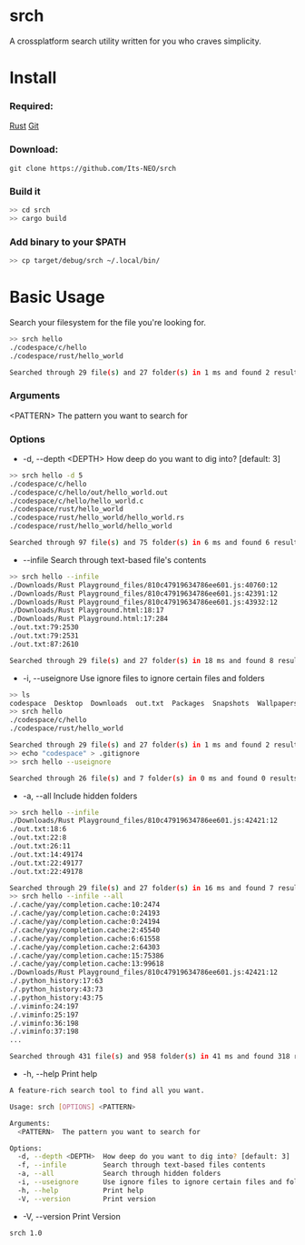 # srch
A crossplatform search utility written for you who craves simplicity.

# Install
### Required:
[Rust](https://www.rust-lang.org/tools/install)
[Git](https://git-scm.com/book/en/v2/Getting-Started-Installing-Git)

### Download:
`git clone https://github.com/Its-NEO/srch`

### Build it
```bash
>> cd srch
>> cargo build
```

### Add binary to your $PATH
```bash
>> cp target/debug/srch ~/.local/bin/
```


# Basic Usage

Search your filesystem for the file you're looking for. 

```bash
>> srch hello
./codespace/c/hello
./codespace/rust/hello_world

Searched through 29 file(s) and 27 folder(s) in 1 ms and found 2 results.
```

### Arguments
\<PATTERN\>
The pattern you want to search for 

### Options
+ -d, --depth \<DEPTH\> 
	How deep do you want to dig into? \[default: 3\]
```bash
>> srch hello -d 5
./codespace/c/hello
./codespace/c/hello/out/hello_world.out
./codespace/c/hello/hello_world.c
./codespace/rust/hello_world
./codespace/rust/hello_world/hello_world.rs
./codespace/rust/hello_world/hello_world

Searched through 97 file(s) and 75 folder(s) in 6 ms and found 6 results.
```
	
+ --infile
	Search through text-based file's contents
```bash
>> srch hello --infile
./Downloads/Rust Playground_files/810c47919634786ee601.js:40760:12
./Downloads/Rust Playground_files/810c47919634786ee601.js:42391:12
./Downloads/Rust Playground_files/810c47919634786ee601.js:43932:12
./Downloads/Rust Playground.html:18:17
./Downloads/Rust Playground.html:17:284
./out.txt:79:2530
./out.txt:79:2531
./out.txt:87:2610

Searched through 29 file(s) and 27 folder(s) in 18 ms and found 8 results.
```
+ -i, --useignore
	Use ignore files to ignore certain files and folders
```bash
>> ls
codespace  Desktop  Downloads  out.txt  Packages  Snapshots  Wallpapers
>> srch hello
./codespace/c/hello
./codespace/rust/hello_world

Searched through 29 file(s) and 27 folder(s) in 1 ms and found 2 results.
>> echo "codespace" > .gitignore
>> srch hello --useignore

Searched through 26 file(s) and 7 folder(s) in 0 ms and found 0 results.
``` 
+ -a, --all
	Include hidden folders
```bash
>> srch hello --infile
./Downloads/Rust Playground_files/810c47919634786ee601.js:42421:12
./out.txt:18:6
./out.txt:22:8
./out.txt:26:11
./out.txt:14:49174
./out.txt:22:49177
./out.txt:22:49178

Searched through 29 file(s) and 27 folder(s) in 16 ms and found 7 results.
>> srch hello --infile --all
./.cache/yay/completion.cache:10:2474
./.cache/yay/completion.cache:0:24193
./.cache/yay/completion.cache:0:24194
./.cache/yay/completion.cache:2:45540
./.cache/yay/completion.cache:6:61558
./.cache/yay/completion.cache:2:64303
./.cache/yay/completion.cache:15:75386
./.cache/yay/completion.cache:13:99618
./Downloads/Rust Playground_files/810c47919634786ee601.js:42421:12
./.python_history:17:63
./.python_history:43:73
./.python_history:43:75
./.viminfo:24:197
./.viminfo:25:197
./.viminfo:36:198
./.viminfo:37:198
...

Searched through 431 file(s) and 958 folder(s) in 41 ms and found 318 results.
```
+ -h, --help
	Print help
```bash
A feature-rich search tool to find all you want.

Usage: srch [OPTIONS] <PATTERN>

Arguments:
  <PATTERN>  The pattern you want to search for

Options:
  -d, --depth <DEPTH>  How deep do you want to dig into? [default: 3]
  -f, --infile         Search through text-based files contents
  -a, --all            Search through hidden folders
  -i, --useignore      Use ignore files to ignore certain files and folders
  -h, --help           Print help
  -V, --version        Print version
```
+ -V, --version
	Print Version
```bash
srch 1.0
```
